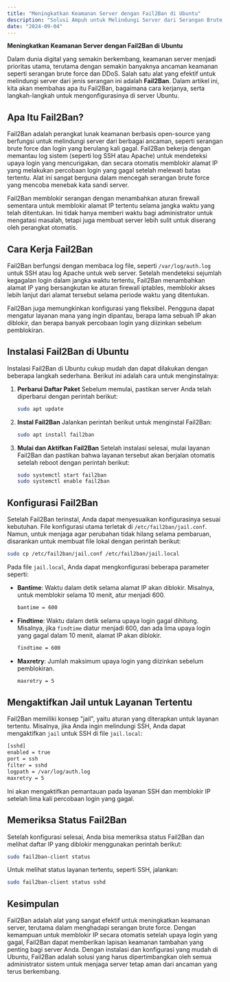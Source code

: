 ```yaml
---
title: "Meningkatkan Keamanan Server dengan Fail2Ban di Ubuntu"
description: "Solusi Ampuh untuk Melindungi Server dari Serangan Brute Force"
date: "2024-09-04"
---
```


**Meningkatkan Keamanan Server dengan Fail2Ban di Ubuntu**

Dalam dunia digital yang semakin berkembang, keamanan server menjadi prioritas utama, terutama dengan semakin banyaknya ancaman keamanan seperti serangan brute force dan DDoS. Salah satu alat yang efektif untuk melindungi server dari jenis serangan ini adalah **Fail2Ban**. Dalam artikel ini, kita akan membahas apa itu Fail2Ban, bagaimana cara kerjanya, serta langkah-langkah untuk mengonfigurasinya di server Ubuntu.

## Apa Itu Fail2Ban?

Fail2Ban adalah perangkat lunak keamanan berbasis open-source yang berfungsi untuk melindungi server dari berbagai ancaman, seperti serangan brute force dan login yang berulang kali gagal. Fail2Ban bekerja dengan memantau log sistem (seperti log SSH atau Apache) untuk mendeteksi upaya login yang mencurigakan, dan secara otomatis memblokir alamat IP yang melakukan percobaan login yang gagal setelah melewati batas tertentu. Alat ini sangat berguna dalam mencegah serangan brute force yang mencoba menebak kata sandi server.

Fail2Ban memblokir serangan dengan menambahkan aturan firewall sementara untuk memblokir alamat IP tertentu selama jangka waktu yang telah ditentukan. Ini tidak hanya memberi waktu bagi administrator untuk mengatasi masalah, tetapi juga membuat server lebih sulit untuk diserang oleh perangkat otomatis.

## Cara Kerja Fail2Ban

Fail2Ban berfungsi dengan membaca log file, seperti `/var/log/auth.log` untuk SSH atau log Apache untuk web server. Setelah mendeteksi sejumlah kegagalan login dalam jangka waktu tertentu, Fail2Ban menambahkan alamat IP yang bersangkutan ke aturan firewall iptables, memblokir akses lebih lanjut dari alamat tersebut selama periode waktu yang ditentukan.

Fail2Ban juga memungkinkan konfigurasi yang fleksibel. Pengguna dapat mengatur layanan mana yang ingin dipantau, berapa lama sebuah IP akan diblokir, dan berapa banyak percobaan login yang diizinkan sebelum pemblokiran.

## Instalasi Fail2Ban di Ubuntu

Instalasi Fail2Ban di Ubuntu cukup mudah dan dapat dilakukan dengan beberapa langkah sederhana. Berikut ini adalah cara untuk menginstalnya:

1. **Perbarui Daftar Paket**
   Sebelum memulai, pastikan server Anda telah diperbarui dengan perintah berikut:

   ```bash
   sudo apt update
   ```

2. **Instal Fail2Ban**
   Jalankan perintah berikut untuk menginstal Fail2Ban:

   ```bash
   sudo apt install fail2ban
   ```

3. **Mulai dan Aktifkan Fail2Ban**
   Setelah instalasi selesai, mulai layanan Fail2Ban dan pastikan bahwa layanan tersebut akan berjalan otomatis setelah reboot dengan perintah berikut:

   ```bash
   sudo systemctl start fail2ban
   sudo systemctl enable fail2ban
   ```

## Konfigurasi Fail2Ban

Setelah Fail2Ban terinstal, Anda dapat menyesuaikan konfigurasinya sesuai kebutuhan. File konfigurasi utama terletak di `/etc/fail2ban/jail.conf`. Namun, untuk menjaga agar perubahan tidak hilang selama pembaruan, disarankan untuk membuat file lokal dengan perintah berikut:

```bash
sudo cp /etc/fail2ban/jail.conf /etc/fail2ban/jail.local
```

Pada file `jail.local`, Anda dapat mengkonfigurasi beberapa parameter seperti:

- **Bantime**: Waktu dalam detik selama alamat IP akan diblokir. Misalnya, untuk memblokir selama 10 menit, atur menjadi 600.
  
  ```bash
  bantime = 600
  ```

- **Findtime**: Waktu dalam detik selama upaya login gagal dihitung. Misalnya, jika `findtime` diatur menjadi 600, dan ada lima upaya login yang gagal dalam 10 menit, alamat IP akan diblokir.

  ```bash
  findtime = 600
  ```

- **Maxretry**: Jumlah maksimum upaya login yang diizinkan sebelum pemblokiran.

  ```bash
  maxretry = 5
  ```

## Mengaktifkan Jail untuk Layanan Tertentu

Fail2Ban memiliki konsep "jail", yaitu aturan yang diterapkan untuk layanan tertentu. Misalnya, jika Anda ingin melindungi SSH, Anda dapat mengaktifkan `jail` untuk SSH di file `jail.local`:

```bash
[sshd]
enabled = true
port = ssh
filter = sshd
logpath = /var/log/auth.log
maxretry = 5
```

Ini akan mengaktifkan pemantauan pada layanan SSH dan memblokir IP setelah lima kali percobaan login yang gagal.

## Memeriksa Status Fail2Ban

Setelah konfigurasi selesai, Anda bisa memeriksa status Fail2Ban dan melihat daftar IP yang diblokir menggunakan perintah berikut:

```bash
sudo fail2ban-client status
```

Untuk melihat status layanan tertentu, seperti SSH, jalankan:

```bash
sudo fail2ban-client status sshd
```

## Kesimpulan

Fail2Ban adalah alat yang sangat efektif untuk meningkatkan keamanan server, terutama dalam menghadapi serangan brute force. Dengan kemampuan untuk memblokir IP secara otomatis setelah upaya login yang gagal, Fail2Ban dapat memberikan lapisan keamanan tambahan yang penting bagi server Anda. Dengan instalasi dan konfigurasi yang mudah di Ubuntu, Fail2Ban adalah solusi yang harus dipertimbangkan oleh semua administrator sistem untuk menjaga server tetap aman dari ancaman yang terus berkembang.
